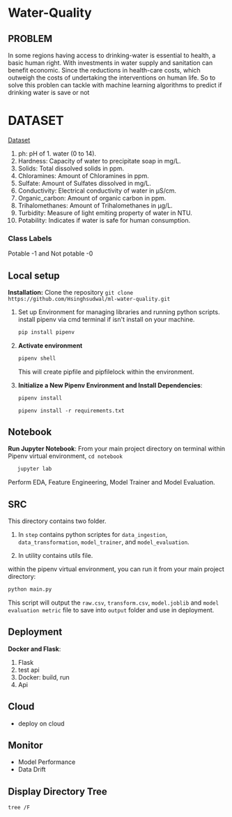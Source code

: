 # Water-Quality

## PROBLEM
In some regions having access to drinking-water is essential to health, a basic human right. With investments in water supply and sanitation can benefit economic. Since the reductions in health-care costs, which outweigh the costs of undertaking the interventions on human life. So to solve this problen can tackle with machine learning algorithms to predict if drinking water is save or not

# DATASET
[Dataset](https://www.kaggle.com/datasets/adityakadiwal/water-potability)

1. ph: pH of 1. water (0 to 14).
2. Hardness: Capacity of water to precipitate soap in mg/L.
3. Solids: Total dissolved solids in ppm.
4. Chloramines: Amount of Chloramines in ppm.
5. Sulfate: Amount of Sulfates dissolved in mg/L.
6. Conductivity: Electrical conductivity of water in μS/cm.
7. Organic_carbon: Amount of organic carbon in ppm.
8. Trihalomethanes: Amount of Trihalomethanes in μg/L.
9. Turbidity: Measure of light emiting property of water in NTU.
10. Potability: Indicates if water is safe for human consumption. 

### Class Labels
Potable -1 and Not potable -0

## Local setup
**Installation:** Clone the repository `git clone https://github.com/Hsinghsudwal/ml-water-quality.git`

1. Set up Environment for managing libraries and running python scripts.
    install pipenv via cmd terminal if isn't install on your machine.
   ```bash
   pip install pipenv
   ```
2. **Activate environment**
   ```bash
   pipenv shell 
   ```
   This will create pipfile and pipfilelock within the environment.

3. **Initialize a New Pipenv Environment and Install Dependencies**:
   ```bash
   pipenv install 
   ```
   `pipenv install -r requirements.txt`

## Notebook
**Run Jupyter Notebook**:
From your main project directory on terminal within Pipenv virtual environment, `cd notebook`

```bash
   jupyter lab
   ```
Perform EDA, Feature Engineering, Model Trainer and Model Evaluation.

## SRC
This directory contains two folder.
1. In `step` contains python scriptes for `data_ingestion`, `data_transformation`, `model_trainer`, and `model_evaluation`.

2. In utility contains utils file.

within the pipenv virtual environment, you can run it from your main project directory:  
   ```bash
   python main.py
   ```
This script will output the `raw.csv`, `transform.csv`, `model.joblib` and `model evaluation metric` file to save into `output` folder and use in deployment.

## Deployment
**Docker and Flask**:

1. Flask
2. test api
3. Docker: build, run
4. Api

## Cloud
* deploy on cloud

## Monitor
* Model Performance
* Data Drift


## Display Directory Tree
```bash
tree /F
```